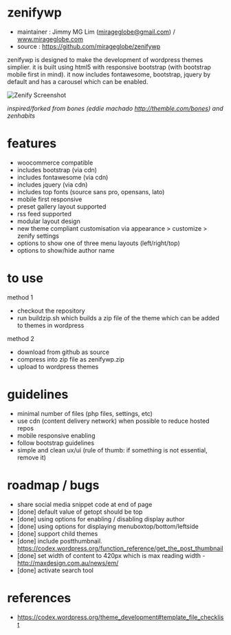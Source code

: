 
# zenifywp

- maintainer : Jimmy MG Lim (mirageglobe@gmail.com) / www.mirageglobe.com
- source : https://github.com/mirageglobe/zenifywp

zenifywp is designed to make the development of wordpress themes simplier. it is built using html5 with responsive bootstrap (with bootstrap mobile first in mind). it now includes fontawesome, bootstrap, jquery by default and has a carousel which can be enabled.

![Zenify Screenshot](https://raw.githubusercontent.com/mirageglobe/zenify/master/screenshot.png)

*inspired/forked from bones (eddie machado http://themble.com/bones) and zenhabits*

# features

- woocommerce compatible
- includes bootstrap (via cdn)
- includes fontawesome (via cdn)
- includes jquery (via cdn)
- includes top fonts (source sans pro, opensans, lato)
- mobile first responsive
- preset gallery layout supported
- rss feed supported
- modular layout design
- new theme compliant customisation via appearance > customize > zenify settings
- options to show one of three menu layouts (left/right/top)
- options to show/hide author name

# to use

method 1

- checkout the repository
- run buildzip.sh which builds a zip file of the theme which can be added to themes in wordpress

method 2

- download from github as source
- compress into zip file as zenifywp.zip
- upload to wordpress themes

# guidelines

- minimal number of files (php files, settings, etc)
- use cdn (content delivery network) when possible to reduce hosted repos
- mobile responsive enabling
- follow bootstrap guidelines
- simple and clean ux/ui (rule of thumb: if something is not essential, remove it)

# roadmap / bugs

- share social media snippet code at end of page
- [done] default value of getopt should be top
- [done] using options for enabling / disabling display author
- [done] using options for displaying menuboxtop/bottom/leftside
- [done] support child themes
- [done] include postthumbnail. https://codex.wordpress.org/function_reference/get_the_post_thumbnail
- [done] set width of content to 420px which is max reading width - http://maxdesign.com.au/news/em/
- [done] activate search tool

# references

- https://codex.wordpress.org/theme_development#template_file_checklist

